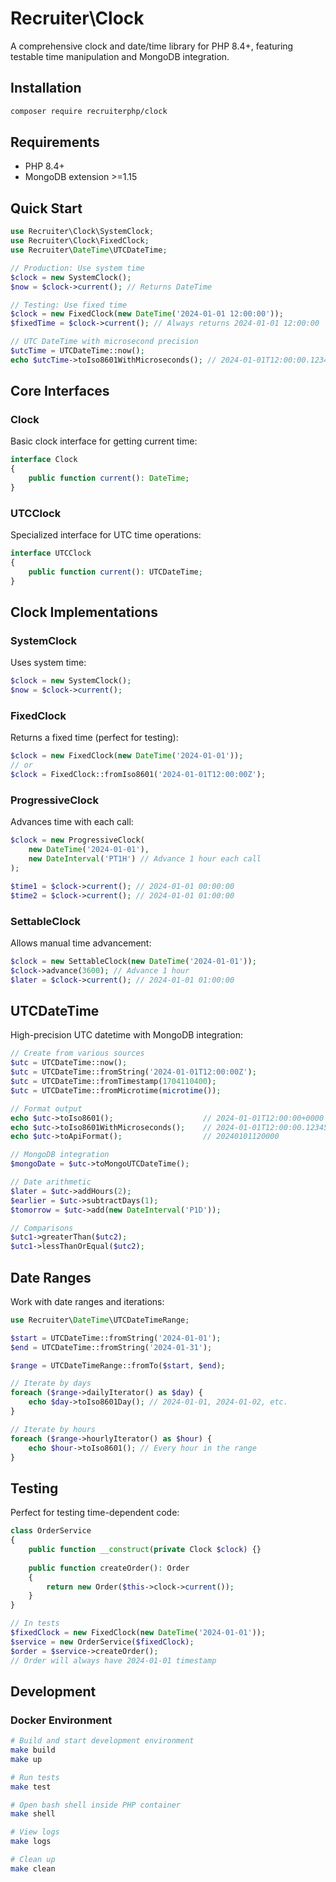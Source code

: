 # Recruiter\Clock

A comprehensive clock and date/time library for PHP 8.4+, featuring testable time manipulation and MongoDB integration.

## Installation

```bash
composer require recruiterphp/clock
```

## Requirements

- PHP 8.4+
- MongoDB extension >=1.15

## Quick Start

```php
use Recruiter\Clock\SystemClock;
use Recruiter\Clock\FixedClock;
use Recruiter\DateTime\UTCDateTime;

// Production: Use system time
$clock = new SystemClock();
$now = $clock->current(); // Returns DateTime

// Testing: Use fixed time
$clock = new FixedClock(new DateTime('2024-01-01 12:00:00'));
$fixedTime = $clock->current(); // Always returns 2024-01-01 12:00:00

// UTC DateTime with microsecond precision
$utcTime = UTCDateTime::now();
echo $utcTime->toIso8601WithMicroseconds(); // 2024-01-01T12:00:00.123456+0000
```

## Core Interfaces

### Clock
Basic clock interface for getting current time:

```php
interface Clock
{
    public function current(): DateTime;
}
```

### UTCClock
Specialized interface for UTC time operations:

```php
interface UTCClock
{
    public function current(): UTCDateTime;
}
```

## Clock Implementations

### SystemClock
Uses system time:

```php
$clock = new SystemClock();
$now = $clock->current();
```

### FixedClock
Returns a fixed time (perfect for testing):

```php
$clock = new FixedClock(new DateTime('2024-01-01'));
// or
$clock = FixedClock::fromIso8601('2024-01-01T12:00:00Z');
```

### ProgressiveClock
Advances time with each call:

```php
$clock = new ProgressiveClock(
    new DateTime('2024-01-01'),
    new DateInterval('PT1H') // Advance 1 hour each call
);

$time1 = $clock->current(); // 2024-01-01 00:00:00
$time2 = $clock->current(); // 2024-01-01 01:00:00
```

### SettableClock
Allows manual time advancement:

```php
$clock = new SettableClock(new DateTime('2024-01-01'));
$clock->advance(3600); // Advance 1 hour
$later = $clock->current(); // 2024-01-01 01:00:00
```

## UTCDateTime

High-precision UTC datetime with MongoDB integration:

```php
// Create from various sources
$utc = UTCDateTime::now();
$utc = UTCDateTime::fromString('2024-01-01T12:00:00Z');
$utc = UTCDateTime::fromTimestamp(1704110400);
$utc = UTCDateTime::fromMicrotime(microtime());

// Format output
echo $utc->toIso8601();                    // 2024-01-01T12:00:00+0000
echo $utc->toIso8601WithMicroseconds();    // 2024-01-01T12:00:00.123456+0000
echo $utc->toApiFormat();                  // 20240101120000

// MongoDB integration
$mongoDate = $utc->toMongoUTCDateTime();

// Date arithmetic
$later = $utc->addHours(2);
$earlier = $utc->subtractDays(1);
$tomorrow = $utc->add(new DateInterval('P1D'));

// Comparisons
$utc1->greaterThan($utc2);
$utc1->lessThanOrEqual($utc2);
```

## Date Ranges

Work with date ranges and iterations:

```php
use Recruiter\DateTime\UTCDateTimeRange;

$start = UTCDateTime::fromString('2024-01-01');
$end = UTCDateTime::fromString('2024-01-31');

$range = UTCDateTimeRange::fromTo($start, $end);

// Iterate by days
foreach ($range->dailyIterator() as $day) {
    echo $day->toIso8601Day(); // 2024-01-01, 2024-01-02, etc.
}

// Iterate by hours
foreach ($range->hourlyIterator() as $hour) {
    echo $hour->toIso8601(); // Every hour in the range
}
```

## Testing

Perfect for testing time-dependent code:

```php
class OrderService
{
    public function __construct(private Clock $clock) {}
    
    public function createOrder(): Order
    {
        return new Order($this->clock->current());
    }
}

// In tests
$fixedClock = new FixedClock(new DateTime('2024-01-01'));
$service = new OrderService($fixedClock);
$order = $service->createOrder();
// Order will always have 2024-01-01 timestamp
```

## Development

### Docker Environment

```bash
# Build and start development environment
make build
make up

# Run tests
make test

# Open bash shell inside PHP container
make shell

# View logs
make logs

# Clean up
make clean
```